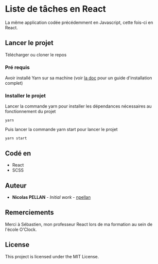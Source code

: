 # Liste de tâches en React

La même application codée précédemment en Javascript, cette fois-ci en React.

## Lancer le projet

Télécharger ou cloner le repos

### Pré requis

Avoir installé Yarn sur sa machine (voir [la doc](https://yarnpkg.com/getting-started/install) pour un guide d'installation complet)

### Installer le projet

Lancer la commande yarn pour installer les dépendances nécessaires au fonctionnement du projet
```
yarn
```

Puis lancer la commande yarn start pour lancer le projet

```
yarn start
```

## Codé en

* React
* SCSS

## Auteur

* **Nicolas PELLAN** - *Initial work* - [npellan](https://github.com/npellan)

## Remerciements

Merci à Sébastien, mon professeur React lors de ma formation au sein de l'école O'Clock.

## License

This project is licensed under the MIT License.
